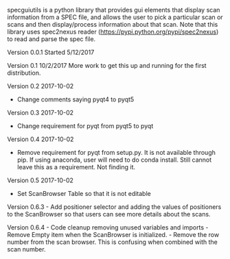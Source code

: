 specguiutils is a python library that provides gui elements that display scan information from a SPEC file, and allows the user
to pick a particular scan or scans and then display/process information about that scan.  Note that this library uses spec2nexus
 reader (https://pypi.python.org/pypi/spec2nexus) to read and parse the spec file.

Version 0.0.1 
	Started 5/12/2017
	
Version 0.1    10/2/2017
More work to get this up and running for the first distribution.

Version 0.2   2017-10-02
  - Change comments saying pyqt4 to pyqt5 
  
Version 0.3   2017-10-02
  - Change requirement for pyqt from pyqt5 to pyqt
  
Version 0.4   2017-10-02
  - Remove requirement for pyqt from setup.py.  It is not available through pip.
    If using anaconda, user will need to do conda install.  Still cannot leave 
    this as a requirement.  Not finding it.
    
Version 0.5 2017-10-02
   - Set ScanBrowser Table so that it is not editable
   
Version 0.6.3 
    - Add positioner selector and adding the values of positioners to 
    the ScanBrowser so that users can see more details about the scans.
    
    
Version 0.6.4
    - Code cleanup removing unused variables and imports
    - Remove Empty item when the ScanBrowser is initialized.
    - Remove the row number from the scan browser.  This is confusing 
    when combined with the scan number.    